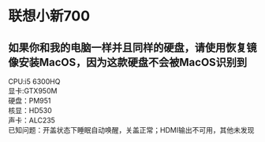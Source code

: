 # 联想小新700
<h2>如果你和我的电脑一样并且同样的硬盘，请使用恢复镜像安装MacOS，因为这款硬盘不会被MacOS识别到</h2>
CPU:i5 6300HQ</br>
显卡:GTX950M</br>
硬盘：PM951</br>
核显：HD530</br>
声卡：ALC235</br>
已知问题：开盖状态下睡眠自动唤醒，关盖正常；HDMI输出不可用，其他未发现</br>
